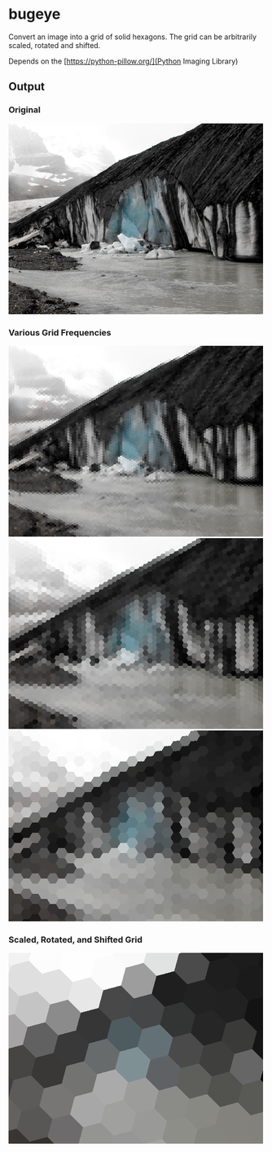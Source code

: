 # bugeye
Convert an image into a grid of solid hexagons. The grid can be arbitrarily scaled, rotated and shifted.

Depends on the [https://python-pillow.org/](Python Imaging Library)


## Output
### Original
![Original image of a glacier](https://github.com/WimbledonLabs/bugeye/raw/master/raw/test.png)

### Various Grid Frequencies
![100-wide hexagonified glacier](https://github.com/WimbledonLabs/bugeye/raw/master/raw/100_count.png)
![50-wide hexagonified glacier](https://github.com/WimbledonLabs/bugeye/raw/master/raw/50_count.png)
![25-wide hexagonified glacier](https://github.com/WimbledonLabs/bugeye/raw/master/raw/25_count.png)

### Scaled, Rotated, and Shifted Grid
![8-wide hexagonified glacier](https://github.com/WimbledonLabs/bugeye/raw/master/raw/8_count_45_ang_x_30_y_50.png)
